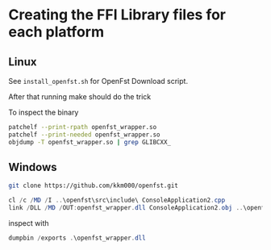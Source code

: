 # Creating the FFI Library files for each platform

## Linux

See `install_openfst.sh` for OpenFst Download script.

After that running make should do the trick

To inspect the binary

```BASH
patchelf --print-rpath openfst_wrapper.so
patchelf --print-needed openfst_wrapper.so
objdump -T openfst_wrapper.so | grep GLIBCXX_
```

## Windows

```BASH
git clone https://github.com/kkm000/openfst.git
```

```PowerShell
cl /c /MD /I ..\openfst\src\include\ ConsoleApplication2.cpp
link /DLL /MD /OUT:openfst_wrapper.dll ConsoleApplication2.obj ..\openfst\build_output\x64\Release\lib\libfst.lib

```

inspect with
```PowerShell
dumpbin /exports .\openfst_wrapper.dll
```
